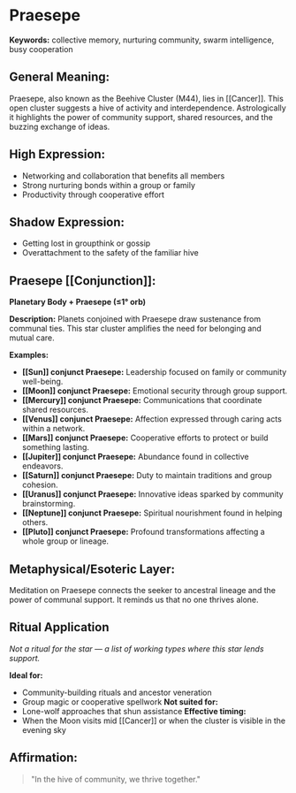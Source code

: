 # Praesepe


**Keywords:** collective memory, nurturing community, swarm intelligence, busy cooperation

## General Meaning:
Praesepe, also known as the Beehive Cluster (M44), lies in [[Cancer]]. This open cluster suggests a hive of activity and interdependence. Astrologically it highlights the power of community support, shared resources, and the buzzing exchange of ideas.

## High Expression:
- Networking and collaboration that benefits all members
- Strong nurturing bonds within a group or family
- Productivity through cooperative effort

## Shadow Expression:
- Getting lost in groupthink or gossip
- Overattachment to the safety of the familiar hive

## Praesepe [[Conjunction]]:

**Planetary Body + Praesepe (≤1° orb)**

**Description:**
Planets conjoined with Praesepe draw sustenance from communal ties. This star cluster amplifies the need for belonging and mutual care.

**Examples:**
- **[[Sun]] conjunct Praesepe:** Leadership focused on family or community well-being.
- **[[Moon]] conjunct Praesepe:** Emotional security through group support.
- **[[Mercury]] conjunct Praesepe:** Communications that coordinate shared resources.
- **[[Venus]] conjunct Praesepe:** Affection expressed through caring acts within a network.
- **[[Mars]] conjunct Praesepe:** Cooperative efforts to protect or build something lasting.
- **[[Jupiter]] conjunct Praesepe:** Abundance found in collective endeavors.
- **[[Saturn]] conjunct Praesepe:** Duty to maintain traditions and group cohesion.
- **[[Uranus]] conjunct Praesepe:** Innovative ideas sparked by community brainstorming.
- **[[Neptune]] conjunct Praesepe:** Spiritual nourishment found in helping others.
- **[[Pluto]] conjunct Praesepe:** Profound transformations affecting a whole group or lineage.

## Metaphysical/Esoteric Layer:
Meditation on Praesepe connects the seeker to ancestral lineage and the power of communal support. It reminds us that no one thrives alone.

## Ritual Application
*Not a ritual for the star — a list of working types where this star lends support.*

**Ideal for:**
- Community-building rituals and ancestor veneration
- Group magic or cooperative spellwork
**Not suited for:**
- Lone-wolf approaches that shun assistance
**Effective timing:**
- When the Moon visits mid [[Cancer]] or when the cluster is visible in the evening sky

## Affirmation:

> "In the hive of community, we thrive together."


